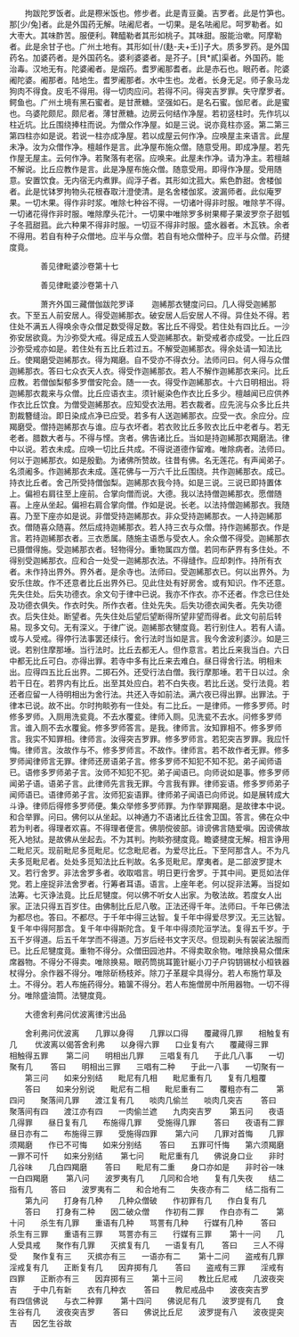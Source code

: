 <!-- { "loadSidebar": true } -->
　　拘跋陀罗饭者。此是穄米饭也。修步者。此是青豆羹。吉罗者。此是竹笋也。那[少/兔]者。此是外国药无解。呿阇尼者。一切果。是名呿阇尼。呵罗勒者。如大枣大。其味酢苦。服便利。鞞醯勒者其形如桃子。其味甜。服能治嗽。阿摩勒者。此是余甘子也。广州土地有。其形如[卄/(麩-夫+壬)]子大。质多罗药。是外国药名。加婆药者。是外国药名。婆利婆婆者。是芥子。[貝*貳]渠者。外国药。能治毒。汉地无有。陀婆阇者。是烟药。耆罗阇那耆者。此是赤石也。眼药者。陀婆阇陀婆。阇那者。陆地生。耆罗阇那者。水中生也。龙者。长身无足。师子象马龙狗肉不得食。皮毛不得用。得一切肉应问。若得不问。得突吉罗罪。失守摩罗者。鳄鱼也。广州土境有黑石蜜者。是甘蔗糖。坚强如石。是名石蜜。伽尼者。此是蜜也。乌婆陀颇尼。颇尼者。薄甘蔗糖。边房云何结作净屋。若初竖柱时。先作坑以柱近坑。比丘围绕捧柱而说。为僧众作净屋。如是三说。说亦竟柱亦竖。第二第三第四柱亦如是说。若说一柱亦成净屋。若以成屋云何作净。应唤屋主来语言。此屋未净。汝为众僧作净。檀越作是言。此净屋布施众僧。随意受用。即成净屋。若先作屋无屋主。云何作净。若聚落有老宿。应唤来。此屋未作净。请为净主。若檀越不解说。比丘应教作是言。此是净屋布施众僧。随意受用。即得作净屋。受用随意。安置饮食。无内宿无内煮罪。阎浮子者。其形如沈菰大。紫色酢甜。舍楼伽者。此是忧钵罗拘物头花根舂取汁澄使清。是名舍楼伽浆。波漏师者。此似庵罗果。一切木果。得作非时浆。唯除七种谷不得。一切诸叶得非时服。唯除芋不得。一切诸花得作非时服。唯除摩头花汁。一切果中唯除罗多树果椰子果波罗奈子甜瓠子冬菰甜菰。此六种果不得非时服。一切豆不得非时服。盛水器者。木瓦铁。余者不得用。若自有种子众僧地。应半与众僧。若自有地众僧种子。应半与众僧。药揵度竟。

　　　　善见律毗婆沙卷第十七



　　　　善见律毗婆沙卷第十八

　　　　萧齐外国三藏僧伽跋陀罗译
　　迦絺那衣犍度问曰。几人得受迦絺那衣。下至五人前安居人。得受迦絺那衣。破安居人后安居人不得。异住处不得。若住处不满五人得唤余寺众僧足数受得足数。客比丘不得受。若住处有四比丘。一沙弥安居欲竟。为沙弥受大戒。得足成五人受迦絺那衣。新受戒者亦成受。一比丘四沙弥受戒亦如是。若住处有五比丘若过五。不解受迦絺那衣。得余处请一知法比丘。使羯磨受迦絺那衣。得为羯磨。自不受亦不得衣分。法师问曰。何人得与众僧迦絺那衣。答曰七众衣天人衣。得受作迦絺那衣。若人不解作迦絺那衣来问。比丘应教。若僧伽梨郁多罗僧安陀会。随一一衣。得受作迦絺那衣。十六日明相出。将迦絺那衣裁来与众僧。比丘应语衣主。须针綖染色作衣比丘多少。檀越闻已应供养作衣比丘饮食。为僧受迦絺那衣。应知受衣法用。若衣裁者。应先浣与众多比丘共割裁簪缝治。即日染成点净已应受。若多有人送迦絺那衣。应受一衣。余应分。应羯磨受。僧持迦絺那衣与谁。应与衣坏者。若衣败比丘多败衣比丘中老者与。若无老者。腊数大者与。不得与悭。贪者。佛告诸比丘。当如是持迦絺那衣羯磨法。律中以说。若衣未成。应唤一切比丘共成。不得说道德作留难。唯除病者。法师曰。何以于迦絺那衣。如是殷勤。为诸佛所赞故。往昔有佛。名无莲花。有声闻弟子。名须阇多。作迦絺那衣未成。莲花佛与一万六千比丘围绕。共作迦絺那衣。成已。持衣比丘者。舍己所受持僧伽梨。迦絺那衣我今持。如是三说。三说已即持置体上。偏袒右肩往至上座前。合掌向僧而说。大德。我以法持僧迦絺那衣。愿僧随喜。上座从坐起。偏袒右肩合掌向僧。作如是说。长老。以法持僧迦絺那衣。我随喜。乃至下座亦如是说。非僧受持迦絺那衣。非众受持迦絺那衣。一人持迦絺那衣。僧随喜众随喜。然后成持迦絺那衣。若人持三衣与众僧。持作迦絺那衣。作是言。若持迦絺那衣者。三衣悉属。随施主语悉与受衣人。余众僧不得受。迦絺那衣已摄僧得施。受迦絺那衣者。轻物得分。重物属四方僧。若同布萨界有多住处。不得别受迦絺那衣。应和合一处受一迦絺那衣法。不得缝作。应却刺作。持所有衣者。未作持出界外。界外者。是余寺也。法师曰。受迦絺那衣已。何以出界外。为安乐住故。作不还意者比丘出界外已。见此住处有好房舍。或有知识。作不还意。先失住处。后失功德衣。余文句于律中已说。我亦不作衣。亦不还者。作念已住处及功德衣俱失。作衣时失。所作衣者。住处先失。后失功德衣闻失者。先失功德衣。后失住处。断望者。先失住处后望后望断得所望非望而得者。此文句前后转易。现多文句。无有深义。于律广说。迦絺那衣犍度竟。若行别住人。若有人请。或与人受戒。得停行法事罢还续行。舍行法时当如是言。我今舍波利婆沙。如是三说。若别住摩那埵。当行法时。比丘去都无人。但作意言。若比丘来我当白。六日中都无比丘可白。亦得出罪。若寺中多有比丘来去难白。昼日得舍行法。明相未出。应得四五比丘出界。二掷石外。还受行法白僧。我行摩那埵。若干日以过。余若干日在。若界内有比丘。出至其处应白。若不白失夜。若比丘送。受行法竟。若还者应留一人待明相出为舍行法。共还入寺如前法。满六夜已得出罪。出罪法。于律本已说。故不出。尔时拘睒弥有一住处。有二比丘。一是律师。一修多罗师。时修多罗师。入厕用洗瓫竟。不去水覆瓫。律师入厕。见洗瓫不去水。问修多罗师言。谁入厕不去水覆瓮。修多罗师答言。是我。律师言。汝知罪相不。修多罗师言。我实不知罪相。律师言。汝得突吉罗罪。修多罗师言。若犯突吉罗罪。我应忏悔。律师言。汝故作与不。修多罗师言。不故作。律师言。若不故作者无罪。修多罗师闻律师言无罪。律师还房语弟子言。修多罗师不知犯不知不犯。弟子闻师语已。语修多罗师弟子言。汝师不知犯不犯。弟子闻语已。向师说如是事。修多罗师闻弟子语。语弟子言。此律师先言我无罪。今言我有罪。律师妄语。修多罗师弟子闻师语已。语律师弟子言。汝师犯妄语罪。律师弟子闻语已向师说。如是展转成大斗诤。律师后得修多罗师便。集众举修多罗师罪。为作举罪羯磨。是故律本中说。和合举罪。问曰。佛何以从坐起。以神通力不语诸比丘往舍卫国。答言。佛在众中若为判者。得理者欢喜。不得理者便言。佛朋傥彼部。诽谤佛言随爱嗔。因谤佛故死入地狱。是故佛从坐起去。不为其判。拘睒弥揵度竟。瞻婆揵度无解。相言诤用二毗尼灭。现前毗尼多觅毗尼。忆念毗尼者。为爱尽比丘。下至阿那含人。不为凡夫多觅毗尼者。处处多觅知法比丘判故。名多觅毗尼。摩夷者。是二部波罗提木叉。若行舍罗。非法舍罗多者。收取唱言。明日更行舍罗。于其中间。更觅如法伴党。若上座捉非法舍罗者。行筹者耳语。语言。上座年老。何以捉非法筹。当捉如法筹。七灭诤法竟。比丘尼犍度。何以佛不听女人出家。为敬法故。若度女人出家。正法只得五百岁住。由佛制比丘尼八敬。正法还得千年。法师曰。千年已佛法为都尽也。答曰。不都尽。于千年中得三达智。复千年中得爱尽罗汉。无三达智。复千年中得阿那含。复千年中得斯陀含。复千年中得须陀洹学法。复得五千岁。于五千岁得道。后五千年学而不得道。万岁后经书文字灭尽。但现剃头有袈裟法服而已。比丘尼犍度竟。重物不得分。众僧田园池井。不得卖取余物。唯除换易众僧床席器物。不得分不得卖。唯除换易。眼药筒挑耳篦针綖小刀子户钩钥锡杖小桓铁器杖得分。余作器不得分。唯除斫杨枝斧。除刀子革屣伞具得分。若人布施竹草及土。不得分。若人布施药得分。箱箧不得分。若人布施僧房中所用器物。一切不得分。唯除盛油筒。法犍度竟。

　　大德舍利弗问优波离律污出品

　　舍利弗问优波离　　几罪以身得　　几罪以口得　　覆藏得几罪　　相触复有几
　　优波离以偈答舍利弗　　以身得六罪　　口业复有六　　覆藏得三罪　　相触得五罪
　　第二问　　明相出几罪　　三唱复有几　　于此几八事　　一切聚有几
　　答曰　　明相出三罪　　三唱有二种　　于此一八事　　一切聚有一
　　第三问　　如来分别结　　毗尼有几相　　毗尼重有几　　复有几粗覆
　　答曰　　如来分别说　　毗尼有二相　　毗尼重有二　　覆粗亦有二
　　第四问　　聚落间几罪　　渡江复有几　　啖肉几偷兰　　啖肉几突吉
　　答曰　　聚落间有四　　渡江亦有四　　一肉偷兰遮　　九肉突吉罗
　　第五问　　夜语几得罪　　昼日复有几　　布施得几罪　　受施得几罪
　　答曰　　夜语有二罪　　昼日亦有二　　布施得三罪　　受施得四罪
　　第六问　　几罪对首悔　　几罪须羯磨　　作已不可悔　　如来分别结
　　答曰　　五罪可忏悔　　第六须羯磨　　一罪不可忏　　如来分别结
　　第七问　　毗尼重有几　　佛说身口业　　非时几谷味　　几白四羯磨
　　答曰　　毗尼有二重　　身口亦如是　　非时谷一味　　一白四羯磨
　　第八问　　波罗夷有几　　几同和合地　　复有几失夜　　结二指有几
　　答曰　　波罗夷有二　　和合地有二　　失夜亦有二　　结二指有二
　　第九问　　打身有几种　　几种众僧破　　作初罪有几　　作白复有几
　　答曰　　打身有二种　　因二破众僧　　作初有二罪　　作白亦有二
　　第十问　　杀生有几罪　　重语有几种　　骂詈有几种　　行媒有几种
　　答曰　　杀生有三罪　　重语有三罪　　骂詈亦有三　　行媒有三罪
　　第十一问　　几人受具戒　　聚作有几罪　　灭摈复有几　　一语复有几
　　答曰　　三人不得受　　聚作复有三　　灭摈亦有三　　一语亦有二
　　第十二问　　盗戒有几罪　　淫戒复有几　　正断复有几　　因弃掷有几
　　答曰　　盗戒有三罪　　淫戒有四罪　　正断亦有三　　因弃掷有三
　　第十三问　　教比丘尼戒　　几波夜突吉　　于中几有新　　衣有几种衣
　　答曰　　教尼戒品中　　波夜突吉罗　　有四信佛说　　与衣二种罪
　　第十四问　　佛说尼有几　　波罗提有几　　食生谷有几　　波夜突吉罗
　　答曰　　佛说比丘尼　　波罗提有八　　波夜提突吉　　因乞生谷故
